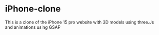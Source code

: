 # iPhone-clone
This is a clone of the iPhone 15 pro website with 3D models using three.Js and animations using GSAP 
